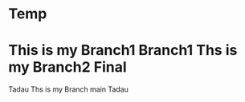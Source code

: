# Temp
This is my Branch1
Branch1
Ths is my Branch2
Final
=======
Tadau
Ths is my Branch
main
Tadau

